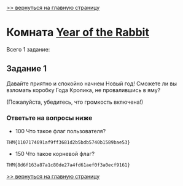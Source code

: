 [>> вернуться на главную страницу](https://github.com/BEPb/tryhackme/blob/master/README.md)

# Комната [Year of the Rabbit](https://tryhackme.com/r/room/yearoftherabbit) 

Всего 1 заданиe:
## Задание 1
Давайте приятно и спокойно начнем Новый год!
Сможете ли вы взломать коробку Года Кролика, не провалившись в яму?

(Пожалуйста, убедитесь, что громкость включена!)

### Ответьте на вопросы ниже
+ 100
Что такое флаг пользователя?
```commandline
THM{1107174691af9ff3681d2b5bdb5740b1589bae53}
```
+ 150
Что такое корневой флаг?
```commandline
THM{8d6f163a87a1c80de27a4fd61aef0f3a0ecf9161}
```


[>> вернуться на главную страницу](https://github.com/BEPb/tryhackme/blob/master/README.md)